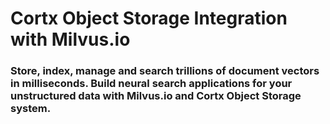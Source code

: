 # Cortx Object Storage Integration with Milvus.io
### Store, index, manage and search trillions of document vectors in milliseconds. Build neural search applications for your unstructured data with Milvus.io and Cortx Object Storage system.
